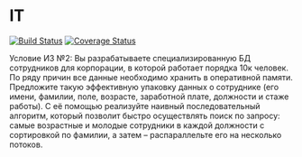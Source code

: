 # IT
[![Build Status](https://travis-ci.com/iamanthonytintul/IT.svg?branch=it2)](https://travis-ci.com/iamanthonytintul/IT)
[![Coverage Status](https://coveralls.io/repos/github/iamanthonytintul/IT/badge.svg?branch=it2)](https://coveralls.io/github/iamanthonytintul/IT?branch=it2)

Условие ИЗ №2:
Вы разрабатываете специализированную БД сотрудников для корпорации, в которой работает порядка 10к человек. По ряду причин все данные необходимо хранить в оперативной памяти. Предложите такую эффективную упаковку данных о сотруднике (его имени, фамилии, поле, возрасте, заработной плате, должности и стаже работы). С её помощью реализуйте наивный последовательный алгоритм, который позволит быстро осуществлять поиск по запросу: самые возрастные и молодые сотрудники в каждой должности с сортировкой по фамилии, а затем – распараллельте его на несколько потоков.
